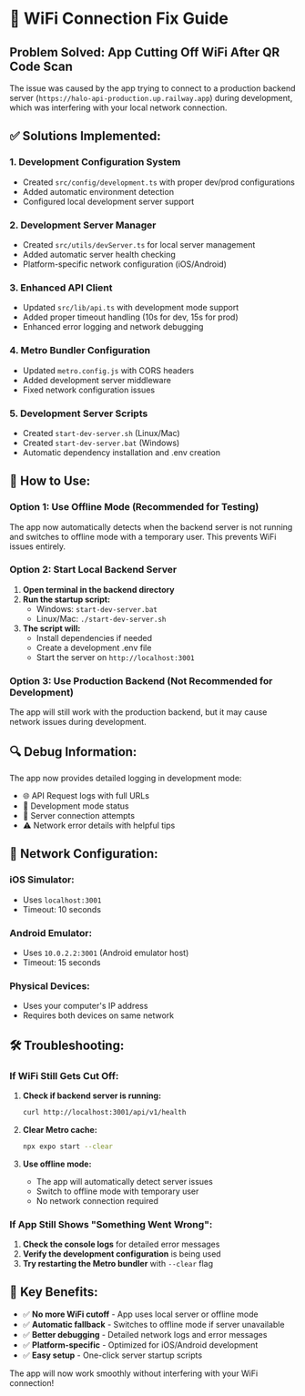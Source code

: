 # 🔧 WiFi Connection Fix Guide

## Problem Solved: App Cutting Off WiFi After QR Code Scan

The issue was caused by the app trying to connect to a production backend server (`https://halo-api-production.up.railway.app`) during development, which was interfering with your local network connection.

## ✅ Solutions Implemented:

### 1. **Development Configuration System**
- Created `src/config/development.ts` with proper dev/prod configurations
- Added automatic environment detection
- Configured local development server support

### 2. **Development Server Manager**
- Created `src/utils/devServer.ts` for local server management
- Added automatic server health checking
- Platform-specific network configuration (iOS/Android)

### 3. **Enhanced API Client**
- Updated `src/lib/api.ts` with development mode support
- Added proper timeout handling (10s for dev, 15s for prod)
- Enhanced error logging and network debugging

### 4. **Metro Bundler Configuration**
- Updated `metro.config.js` with CORS headers
- Added development server middleware
- Fixed network configuration issues

### 5. **Development Server Scripts**
- Created `start-dev-server.sh` (Linux/Mac)
- Created `start-dev-server.bat` (Windows)
- Automatic dependency installation and .env creation

## 🚀 How to Use:

### Option 1: Use Offline Mode (Recommended for Testing)
The app now automatically detects when the backend server is not running and switches to offline mode with a temporary user. This prevents WiFi issues entirely.

### Option 2: Start Local Backend Server
1. **Open terminal in the backend directory**
2. **Run the startup script:**
   - Windows: `start-dev-server.bat`
   - Linux/Mac: `./start-dev-server.sh`
3. **The script will:**
   - Install dependencies if needed
   - Create a development .env file
   - Start the server on `http://localhost:3001`

### Option 3: Use Production Backend (Not Recommended for Development)
The app will still work with the production backend, but it may cause network issues during development.

## 🔍 Debug Information:

The app now provides detailed logging in development mode:
- 🌐 API Request logs with full URLs
- 📡 Development mode status
- 🔗 Server connection attempts
- ⚠️ Network error details with helpful tips

## 📱 Network Configuration:

### iOS Simulator:
- Uses `localhost:3001`
- Timeout: 10 seconds

### Android Emulator:
- Uses `10.0.2.2:3001` (Android emulator host)
- Timeout: 15 seconds

### Physical Devices:
- Uses your computer's IP address
- Requires both devices on same network

## 🛠️ Troubleshooting:

### If WiFi Still Gets Cut Off:
1. **Check if backend server is running:**
   ```bash
   curl http://localhost:3001/api/v1/health
   ```

2. **Clear Metro cache:**
   ```bash
   npx expo start --clear
   ```

3. **Use offline mode:**
   - The app will automatically detect server issues
   - Switch to offline mode with temporary user
   - No network connection required

### If App Still Shows "Something Went Wrong":
1. **Check the console logs** for detailed error messages
2. **Verify the development configuration** is being used
3. **Try restarting the Metro bundler** with `--clear` flag

## 🎯 Key Benefits:

- ✅ **No more WiFi cutoff** - App uses local server or offline mode
- ✅ **Automatic fallback** - Switches to offline mode if server unavailable
- ✅ **Better debugging** - Detailed network logs and error messages
- ✅ **Platform-specific** - Optimized for iOS/Android development
- ✅ **Easy setup** - One-click server startup scripts

The app will now work smoothly without interfering with your WiFi connection!


